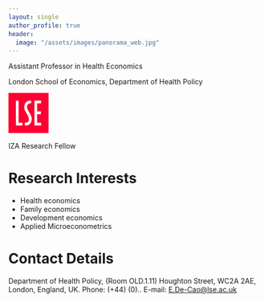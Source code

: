 ```yaml
---
layout: single
author_profile: true
header:
  image: "/assets/images/panorama_web.jpg"
---
```


Assistant Professor in Health Economics

London School of Economics, Department of Health Policy

<img src="assets/images/LSElogo.png" alt="LSE" style="width: 80px;"/>

IZA Research Fellow

# Research Interests
* Health economics 
* Family economics
* Development economics
* Applied Microeconometrics 


# Contact Details
Department of Health Policy, (Room OLD.1.11)
Houghton Street, WC2A 2AE, London, England, UK.
Phone: (+44) (0)..
E-mail: E.De-Cao@lse.ac.uk




